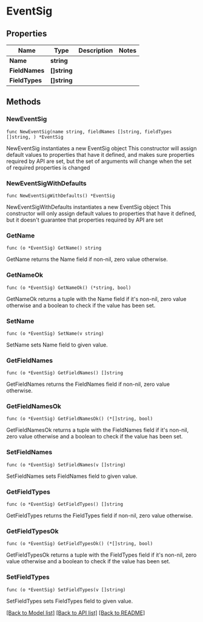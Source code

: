 # EventSig

## Properties

Name | Type | Description | Notes
------------ | ------------- | ------------- | -------------
**Name** | **string** |  | 
**FieldNames** | **[]string** |  | 
**FieldTypes** | **[]string** |  | 

## Methods

### NewEventSig

`func NewEventSig(name string, fieldNames []string, fieldTypes []string, ) *EventSig`

NewEventSig instantiates a new EventSig object
This constructor will assign default values to properties that have it defined,
and makes sure properties required by API are set, but the set of arguments
will change when the set of required properties is changed

### NewEventSigWithDefaults

`func NewEventSigWithDefaults() *EventSig`

NewEventSigWithDefaults instantiates a new EventSig object
This constructor will only assign default values to properties that have it defined,
but it doesn't guarantee that properties required by API are set

### GetName

`func (o *EventSig) GetName() string`

GetName returns the Name field if non-nil, zero value otherwise.

### GetNameOk

`func (o *EventSig) GetNameOk() (*string, bool)`

GetNameOk returns a tuple with the Name field if it's non-nil, zero value otherwise
and a boolean to check if the value has been set.

### SetName

`func (o *EventSig) SetName(v string)`

SetName sets Name field to given value.


### GetFieldNames

`func (o *EventSig) GetFieldNames() []string`

GetFieldNames returns the FieldNames field if non-nil, zero value otherwise.

### GetFieldNamesOk

`func (o *EventSig) GetFieldNamesOk() (*[]string, bool)`

GetFieldNamesOk returns a tuple with the FieldNames field if it's non-nil, zero value otherwise
and a boolean to check if the value has been set.

### SetFieldNames

`func (o *EventSig) SetFieldNames(v []string)`

SetFieldNames sets FieldNames field to given value.


### GetFieldTypes

`func (o *EventSig) GetFieldTypes() []string`

GetFieldTypes returns the FieldTypes field if non-nil, zero value otherwise.

### GetFieldTypesOk

`func (o *EventSig) GetFieldTypesOk() (*[]string, bool)`

GetFieldTypesOk returns a tuple with the FieldTypes field if it's non-nil, zero value otherwise
and a boolean to check if the value has been set.

### SetFieldTypes

`func (o *EventSig) SetFieldTypes(v []string)`

SetFieldTypes sets FieldTypes field to given value.



[[Back to Model list]](../README.md#documentation-for-models) [[Back to API list]](../README.md#documentation-for-api-endpoints) [[Back to README]](../README.md)


